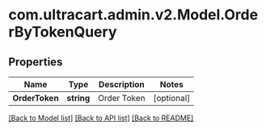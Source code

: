 
# com.ultracart.admin.v2.Model.OrderByTokenQuery

## Properties

Name | Type | Description | Notes
------------ | ------------- | ------------- | -------------
**OrderToken** | **string** | Order Token | [optional] 

[[Back to Model list]](../README.md#documentation-for-models)
[[Back to API list]](../README.md#documentation-for-api-endpoints)
[[Back to README]](../README.md)


